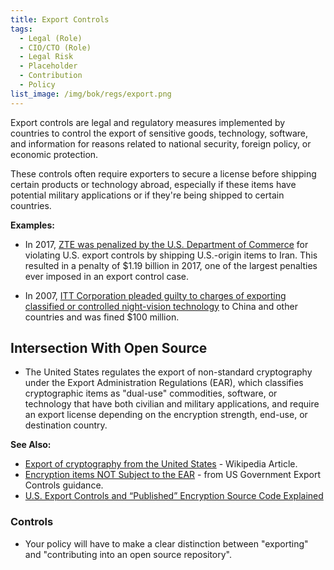 ```yaml
---
title: Export Controls
tags: 
  - Legal (Role)
  - CIO/CTO (Role)
  - Legal Risk
  - Placeholder
  - Contribution
  - Policy
list_image: /img/bok/regs/export.png 
---
```


<BoxOut title="Export Controls" image="/img/bok/regs/export.png">

Export controls are legal and regulatory measures implemented by countries to control the export of sensitive goods, technology, software, and information for reasons related to national security, foreign policy, or economic protection. 

These controls often require exporters to secure a license before shipping certain products or technology abroad, especially if these items have potential military applications or if they're being shipped to certain countries.

**Examples:**

 - In 2017, [ZTE was penalized by the U.S. Department of Commerce](https://www.nytimes.com/2017/03/07/technology/zte-china-fine.html) for violating U.S. export controls by shipping U.S.-origin items to Iran. This resulted in a penalty of $1.19 billion in 2017, one of the largest penalties ever imposed in an export control case.
 
 - In 2007, [ITT Corporation pleaded guilty to charges of exporting classified or controlled night-vision technology](https://www.justice.gov/archive/opa/pr/2007/March/07_nsd_192.html) to China and other countries and was fined $100 million.
  
</BoxOut>

## Intersection With Open Source

- The United States regulates the export of non-standard cryptography under the Export Administration Regulations (EAR), which classifies cryptographic items as "dual-use" commodities, software, or technology that have both civilian and military applications, and require an export license depending on the encryption strength, end-use, or destination country.

**See Also:**

 - [Export of cryptography from the United States](https://en.wikipedia.org/wiki/Export_of_cryptography_from_the_United_States) - Wikipedia Article.
 - [Encryption items NOT Subject to the EAR](https://www.bis.doc.gov/index.php/policy-guidance/encryption/1-encryption-items-not-subject-to-the-ear) - from US Government Export Controls guidance.
 - [U.S. Export Controls and “Published” Encryption Source Code Explained](https://www.eff.org/fr/deeplinks/2019/08/us-export-controls-and-published-encryption-source-code-explained)
 
### Controls

 - Your policy will have to make a clear distinction between "exporting" and "contributing into an open source repository".

 